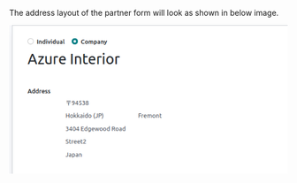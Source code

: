 The address layout of the partner form will look as shown in below
image.

![](../static/description/japan_address_layout.png)
